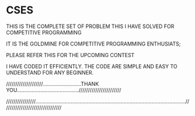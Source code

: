 # CSES
THIS IS THE COMPLETE SET OF PROBLEM 
THIS  I HAVE SOLVED FOR COMPETITIVE PROGRAMMING 

IT IS THE GOLDMINE FOR COMPETITIVE PROGRAMMING ENTHUSIATS;

PLEASE REFER THIS FOR THE UPCOMING CONTEST 

I HAVE CODED IT EFFICIENTLY. THE CODE ARE SIMPLE AND EASY TO UNDERSTAND FOR ANY BEGINNER.



////////////////////..........................THANK YOU..........................................///////////////////////


////////////////......................................................................................................////////////////////////////////
